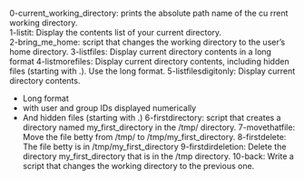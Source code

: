 0-current_working_directory: prints the absolute path name of the cu
rrent working directory.                                          
1-listit: Display the contents list of your current directory.    
2-bring_me_home: script that changes the working directory to the 
user’s home directory.
3-listfiles: Display current directory contents in a long format
4-listmorefiles: Display current directory contents, including hidden files (starting with .). Use the long format.
5-listfilesdigitonly: Display current directory contents.
* Long format
* with user and group IDs displayed numerically
* And hidden files (starting with .)
6-firstdirectory: script that creates a directory named my_first_directory in the /tmp/ directory.
7-movethatfile: Move the file betty from /tmp/ to /tmp/my_first_directory.
8-firstdelete: The file betty is in /tmp/my_first_directory
9-firstdirdeletion: Delete the directory my_first_directory that is in the /tmp directory.
10-back: Write a script that changes the working directory to the previous one.

